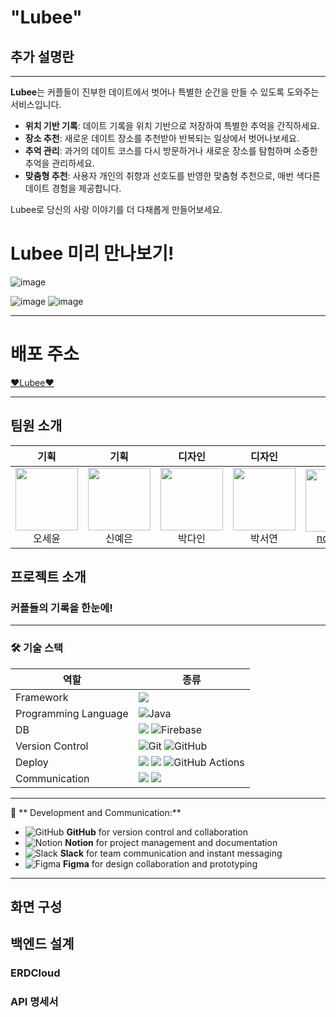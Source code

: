 # "Lubee"
## 추가 설명란

---

**Lubee**는 커플들이 진부한 데이트에서 벗어나 특별한 순간을 만들 수 있도록 도와주는 서비스입니다. 

- **위치 기반 기록**: 데이트 기록을 위치 기반으로 저장하여 특별한 추억을 간직하세요.
- **장소 추천**: 새로운 데이트 장소를 추천받아 반복되는 일상에서 벗어나보세요.
- **추억 관리**: 과거의 데이트 코스를 다시 방문하거나 새로운 장소를 탐험하며 소중한 추억을 관리하세요.
- **맞춤형 추천**: 사용자 개인의 취향과 선호도를 반영한 맞춤형 추천으로, 매번 색다른 데이트 경험을 제공합니다.

Lubee로 당신의 사랑 이야기를 더 다채롭게 만들어보세요.

# Lubee 미리 만나보기!
![image](https://github.com/user-attachments/assets/69e10356-ee84-417b-981c-d28f167652c6)

![image](https://github.com/user-attachments/assets/1e459908-d99f-461c-8216-9f1f9b24addf)
![image](https://github.com/user-attachments/assets/d2534d6f-165f-4326-8ca1-8aabaf2006aa)

---
# 배포 주소

<a href="https://www.lubee.site">❤️Lubee❤️</a>

---
## 팀원 소개
| 기획 | 기획 | 디자인 | 디자인 | FE | FE | BE | BE | 
| --- | --- | --- | --- | --- | --- | --- | --- |
| <img src="https://via.placeholder.com/100" width="100px" height="100px"><br/><center>오세윤</center> | <img src="https://via.placeholder.com/100" width="100px" height="100px"><br/><center>신예은</center> | <img src="https://via.placeholder.com/100" width="100px" height="100px"><br/><center>박다인</center> | <img src="https://via.placeholder.com/100" width="100px" height="100px"><br/><center>박서연</center> | <img src="https://avatars.githubusercontent.com/u/126255206?v=4" width="100px" height="100px"><br/><center><a href="https://github.com/noeyeyh">noeyeyh</a></center> | <img src="https://avatars.githubusercontent.com/u/120544840?v=4" width="100px" height="100px"><br/><center><a href="https://github.com/Rose-my">Rose-my</a></center> | <img src="https://avatars.githubusercontent.com/u/67892502?v=4" width="100px" height="100px"><br/><center><a href="https://github.com/parking0">parking0</a></center> | <img src="https://avatars.githubusercontent.com/u/48240083?v=4" width="100px" height="100px"><br/><center><a href="https://github.com/sunghyun1356">sunghyun1356</a></center> |

## 프로젝트 소개

### 커플들의 기록을 한눈에!

---
### 🛠 기술 스택

| 역할                 | 종류                                                                                                                                                                                                              |
| -------------------- | ----------------------------------------------------------------------------------------------------------------------------------------------------------------------------------------------------------------- |
| Framework            |  <img src="https://img.shields.io/badge/springboot-6DB33F?style=for-the-badge&logo=springboot&logoColor=white">                                                                                                                 |
| Programming Language |  ![Java](https://img.shields.io/badge/java-%23ED8B00.svg?style=for-the-badge&logo=openjdk&logoColor=white)
| DB                   |  <img src="https://img.shields.io/badge/mysql-4479A1?style=for-the-badge&logo=mysql&logoColor=white">   ![Firebase](https://img.shields.io/badge/firebase-a08021?style=for-the-badge&logo=firebase&logoColor=ffcd34)                                                                                |
| Version Control      | ![Git](https://img.shields.io/badge/git-%23F05033.svg?style=for-the-badge&logo=git&logoColor=white) ![GitHub](https://img.shields.io/badge/github-%23121011.svg?style=for-the-badge&logo=github&logoColor=white)  |
| Deploy               | <img src="https://img.shields.io/badge/amazonaws-232F3E?style=for-the-badge&logo=amazonaws&logoColor=white"> <img src="https://img.shields.io/badge/nginx-009639?style=for-the-badge&logo=amazonaws&logoColor=white"> ![GitHub Actions](https://img.shields.io/badge/github%20actions-%232671E5.svg?style=for-the-badge&logo=githubactions&logoColor=white)
| Communication        | <img src="https://img.shields.io/badge/slack-4A154B?style=for-the-badge&logo=mysql&logoColor=white"> <img src="https://img.shields.io/badge/notion-000000?style=for-the-badge&logo=mysql&logoColor=white">
               
---

🚀 ** Development and Communication:**

- ![GitHub](https://img.shields.io/badge/GitHub-181717?style=for-the-badge&logo=GitHub&logoColor=white) **GitHub** for version control and collaboration
- ![Notion](https://img.shields.io/badge/Notion-000000?style=for-the-badge&logo=Notion&logoColor=white) **Notion** for project management and documentation
- ![Slack](https://img.shields.io/badge/Slack-4A154B?style=for-the-badge&logo=Slack&logoColor=white) **Slack** for team communication and instant messaging
- ![Figma](https://img.shields.io/badge/Figma-F24E1E?style=for-the-badge&logo=Figma&logoColor=white) **Figma** for design collaboration and prototyping

---

## 화면 구성


## 백엔드 설계
### ERDCloud


### API 명세서
